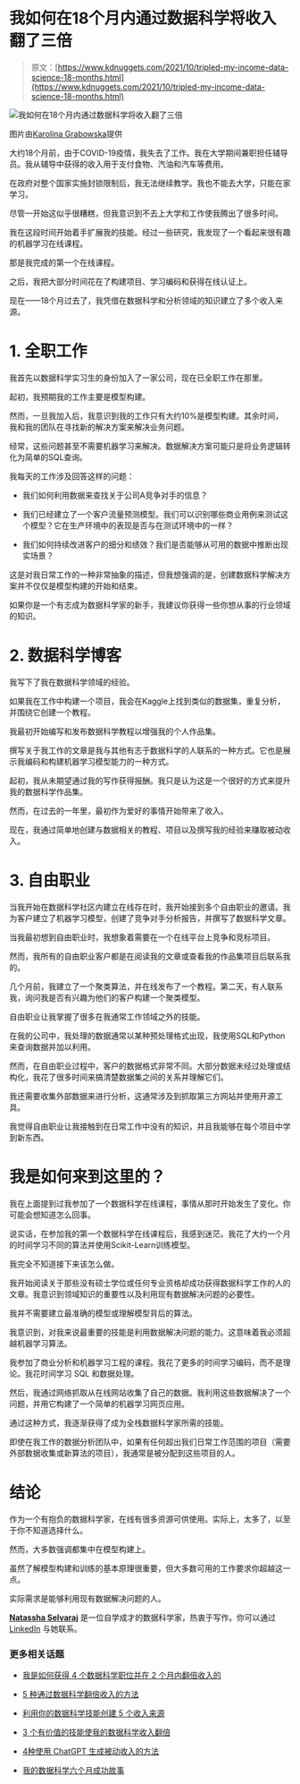# 我如何在18个月内通过数据科学将收入翻了三倍

> 原文：[https://www.kdnuggets.com/2021/10/tripled-my-income-data-science-18-months.html](https://www.kdnuggets.com/2021/10/tripled-my-income-data-science-18-months.html)

![我如何在18个月内通过数据科学将收入翻了三倍](../Images/2ec941d0f87f4bc11aec36dc8fc677f2.png)

图片由[Karolina Grabowska](https://www.pexels.com/photo/pile-of-american-paper-money-on-black-surface-4386379/)提供

大约18个月前，由于COVID-19疫情，我失去了工作。我在大学期间兼职担任辅导员。我从辅导中获得的收入用于支付食物、汽油和汽车等费用。

在政府对整个国家实施封锁限制后，我无法继续教学。我也不能去大学，只能在家学习。

尽管一开始这似乎很糟糕，但我意识到不去上大学和工作使我腾出了很多时间。

我在这段时间开始着手扩展我的技能。经过一些研究，我发现了一个看起来很有趣的机器学习在线课程。

那是我完成的第一个在线课程。

之后，我把大部分时间花在了构建项目、学习编码和获得在线认证上。

现在——18个月过去了，我凭借在数据科学和分析领域的知识建立了多个收入来源。

# 1\. 全职工作

我首先以数据科学实习生的身份加入了一家公司，现在已全职工作在那里。

起初，我预期我的工作主要是模型构建。

然而，一旦我加入后，我意识到我的工作只有大约10%是模型构建。其余时间，我和我的团队在寻找新的解决方案来解决业务问题。

经常，这些问题甚至不需要机器学习来解决。数据解决方案可能只是将业务逻辑转化为简单的SQL查询。

我每天的工作涉及回答这样的问题：

+   我们如何利用数据来查找关于公司A竞争对手的信息？

+   我们已经建立了一个客户流量预测模型。我们可以识别哪些商业用例来测试这个模型？它在生产环境中的表现是否与在测试环境中的一样？

+   我们如何持续改进客户的细分和绩效？我们是否能够从可用的数据中推断出现实场景？

这是对我日常工作的一种非常抽象的描述，但我想强调的是，创建数据科学解决方案并不仅仅是模型构建的开始和结束。

如果你是一个有志成为数据科学家的新手，我建议你获得一些你想从事的行业领域的知识。

# 2\. 数据科学博客

我写下了我在数据科学领域的经验。

如果我在工作中构建一个项目，我会在Kaggle上找到类似的数据集，重复分析，并围绕它创建一个教程。

我最初开始编写和发布数据科学教程以增强我的个人作品集。

撰写关于我工作的文章是我与其他有志于数据科学的人联系的一种方式。它也是展示我编码和构建机器学习模型能力的一种方式。

起初，我从未期望通过我的写作获得报酬。我只是认为这是一个很好的方式来提升我的数据科学作品集。

然而，在过去的一年里，最初作为爱好的事情开始带来了收入。

现在，我通过简单地创建与数据相关的教程、项目以及撰写我的经验来赚取被动收入。

# 3\. 自由职业

当我开始在数据科学社区内建立在线存在时，我开始接到多个自由职业的邀请。我为客户建立了机器学习模型，创建了竞争对手分析报告，并撰写了数据科学文章。

当我最初想到自由职业时，我想象着需要在一个在线平台上竞争和竞标项目。

然而，我所有的自由职业客户都是在阅读我的文章或查看我的作品集项目后联系我的。

几个月前，我建立了一个聚类算法，并在线发布了一个教程。第二天，有人联系我，询问我是否有兴趣为他们的客户构建一个聚类模型。

自由职业让我掌握了很多在我通常工作领域之外的技能。

在我的公司中，我处理的数据通常以某种预处理格式出现，我使用SQL和Python来查询数据并加以利用。

然而，在自由职业过程中，客户的数据格式非常不同。大部分数据未经过处理或结构化，我花了很多时间来搞清楚数据集之间的关系并理解它们。

我还需要收集外部数据来进行分析，这通常涉及到抓取第三方网站并使用开源工具。

我觉得自由职业让我接触到在日常工作中没有的知识，并且我能够在每个项目中学到新东西。

# 我是如何来到这里的？

我在上面提到过我参加了一个数据科学在线课程，事情从那时开始发生了变化。你可能会想知道怎么回事。

说实话，在参加我的第一个数据科学在线课程后，我感到迷茫。我花了大约一个月的时间学习不同的算法并使用Scikit-Learn训练模型。

我完全不知道接下来该怎么做。

我开始阅读关于那些没有硕士学位或任何专业资格却成功获得数据科学工作的人的文章。我意识到领域知识的重要性以及利用现有数据解决问题的必要性。

我并不需要建立最准确的模型或理解模型背后的算法。

我意识到，对我来说最重要的技能是利用数据解决问题的能力。这意味着我必须超越机器学习算法。

我参加了商业分析和机器学习工程的课程。我花了更多的时间学习编码，而不是理论。我花时间学习 SQL 和数据处理。

然后，我通过网络抓取从在线网站收集了自己的数据。我利用这些数据解决了一个问题，并用它构建了一个简单的机器学习网页应用。

通过这种方式，我逐渐获得了成为全栈数据科学家所需的技能。

即使在我工作的数据分析团队中，如果有任何超出我们日常工作范围的项目（需要外部数据收集或新算法的项目），我通常是被分配到这些项目的人。

# 结论

作为一个有抱负的数据科学家，在线有很多资源可供使用。实际上，太多了，以至于你不知道选择什么。

然而，大多数强调都集中在模型构建上。

虽然了解模型构建和训练的基本原理很重要，但大多数可用的工作要求你超越这一点。

实际需求是能够利用现有数据解决问题的人。

**[Natassha Selvaraj](https://www.natasshaselvaraj.com/)** 是一位自学成才的数据科学家，热衷于写作。你可以通过 [LinkedIn](https://www.linkedin.com/in/natassha-selvaraj-33430717a/) 与她联系。

### 更多相关话题

+   [我是如何获得 4 个数据科学职位并在 2 个月内翻倍收入的](https://www.kdnuggets.com/2021/01/data-science-offers-doubled-income-2-months.html)

+   [5 种通过数据科学翻倍收入的方法](https://www.kdnuggets.com/2022/05/5-ways-double-income-data-science.html)

+   [利用你的数据科学技能创建 5 个收入来源](https://www.kdnuggets.com/2023/03/data-science-skills-create-5-streams-income.html)

+   [3 个有价值的技能使我的数据科学收入翻倍](https://www.kdnuggets.com/2022/10/3-valuable-skills-doubled-income-data-scientist.html)

+   [4种使用 ChatGPT 生成被动收入的方法](https://www.kdnuggets.com/2023/03/4-ways-generate-passive-income-chatgpt.html)

+   [我的数据科学六个月成功故事](https://www.kdnuggets.com/2023/04/data-science-six-months-success-story.html)
